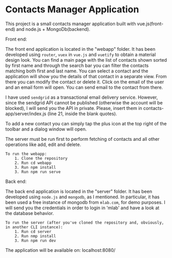 # Contacts Manager Application

This project is a small contacts manager application built with vue.js(front-end) and node.js + MongoDb(backend).

Front end:

The front end application is located in the "webapp" folder. It has been developed using `router`, `vuex` in `vue.js` and `vuetify` to obtain a material design look. You can find a main page with the list of contacts shown sorted by first name and through the search bar you can filter the contacts matching both first and last name. You can select a contact and the application will show you the details of that contact in a separate view. From there you can modify the contact or delete it. Click on the email of the user and an email form will open. You can send email to the contact from there.

I have used `sendgrid` as a transactional email delivery service. However, since the sendgrid API cannot be published (otherwise the account will be blocked), I will send you the API in private. Please, insert them in contacts-app/server/index.js (line 21, inside the blank quotes). 

To add a new contact you can simply tap the plus icon at the top right of the toolbar and a dialog window will open.

The server must be run first to perform fetching of contacts and all other operations like add, edit and delete.
    
    To run the webapp:
        1. Clone the repository
        2. Run cd webapp
        3. Run npm install
        3. Run npm run serve 

Back end:

The back end application is located in the "server" folder. It has been developed using `node.js` and `mongodb`, as I mentioned. In particular, it has been used a free instance of mongodb from `mlab.com`, for demo purposes. 
I will send you the credentials in order to login in 'mlab' and have a look at the database behavior. 

    To run the server (after you've cloned the repository and, obviously, in another CLI instance): 
        1. Run cd server
        2. Run nmp install
        3. Run npm run dev

The application will be available on: localhost:8080/
